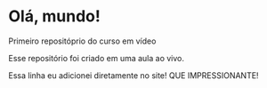 # Olá, mundo!
 Primeiro repositóprio do curso em vídeo

Esse repositório foi criado em uma aula ao vivo.

Essa linha eu adicionei diretamente no site! QUE IMPRESSIONANTE!
